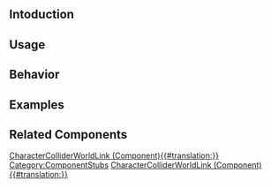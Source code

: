 <languages></languages> <translate>

## Intoduction

## Usage

## Behavior

## Examples

## Related Components

</translate>

[CharacterColliderWorldLink
(Component){{#translation:}}](Category:Components{{#translation:}} "wikilink")
[Category:ComponentStubs](Category:ComponentStubs "wikilink")
[CharacterColliderWorldLink
(Component){{#translation:}}](Category:Components:World{{#translation:}} "wikilink")